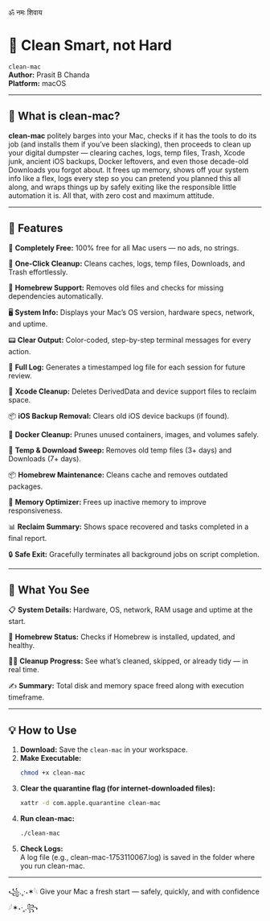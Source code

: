 ॐ नमः शिवाय
# 🫧 Clean Smart, not Hard

`clean-mac`  
**Author:** Prasit B Chanda  
**Platform:** macOS  

---

## 🤷 What is clean-mac?

**clean-mac** politely barges into your Mac, checks if it has the tools to do its 
job (and installs them if you’ve been slacking), then proceeds to clean up your digital 
dumpster — clearing caches, logs, temp files, Trash, Xcode junk, ancient iOS backups, 
Docker leftovers, and even those decade-old Downloads you forgot about. It frees up 
memory, shows off your system info like a flex, logs every step so you can pretend 
you planned this all along, and wraps things up by safely exiting like the responsible 
little automation it is. All that, with zero cost and maximum attitude.

---

## 🧠 Features

🎁 **Completely Free:** 100% free for all Mac users — no ads, no strings.

🚀 **One-Click Cleanup:** Cleans caches, logs, temp files, Downloads, and Trash effortlessly.

🍺 **Homebrew Support:** Removes old files and checks for missing dependencies automatically.

🖥️ **System Info:** Displays your Mac’s OS version, hardware specs, network, and uptime.

📟 **Clear Output:** Color-coded, step-by-step terminal messages for every action.

📝 **Full Log:** Generates a timestamped log file for each session for future review.

🧹 **Xcode Cleanup:** Deletes DerivedData and device support files to reclaim space.

📦 **iOS Backup Removal:** Clears old iOS device backups (if found).

🐳 **Docker Cleanup:** Prunes unused containers, images, and volumes safely.

🧪 **Temp & Download Sweep:** Removes old temp files (3+ days) and Downloads (7+ days).

📦 **Homebrew Maintenance:** Cleans cache and removes outdated packages.

🧠 **Memory Optimizer:** Frees up inactive memory to improve responsiveness.

📊 **Reclaim Summary:** Shows space recovered and tasks completed in a final report.

🔒 **Safe Exit:** Gracefully terminates all background jobs on script completion.

---

## 👀 What You See

📋 **System Details:** Hardware, OS, network, RAM usage and uptime at the start.

🍺 **Homebrew Status:** Checks if Homebrew is installed, updated, and healthy.

🏃‍♂️ **Cleanup Progress:** See what’s cleaned, skipped, or already tidy — in real time.

✍️ **Summary:** Total disk and memory space freed along with execution timeframe.

---

## 💡 How to Use

1. **Download:** Save the `clean-mac` in your workspace.
2. **Make Executable:**  
   ```sh
   chmod +x clean-mac
   ```
3. **Clear the quarantine flag (for internet-downloaded files):**  
   ```sh
   xattr -d com.apple.quarantine clean-mac
   ```
4. **Run clean-mac:**  
   ```sh
   ./clean-mac
   ```
5. **Check Logs:**  
  A log file (e.g., clean-mac-1753110067.log) is saved in the folder where you run clean-mac.

---

꧁.˳·˖✶𓆩 Give your Mac a fresh start — safely, quickly, and with confidence 𓆪✶˖·˳.꧂
